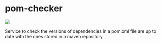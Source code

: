 # pom-checker
<img src="http://localhost:8080/badge/upToDate.svg?mavenUrl=https://raw.githubusercontent.com/HarryEMartland/pom-checker/master/pom.xml">

Service to check the versions of dependencies in a pom.xml file are up to date with the ones stored in a maven repository
